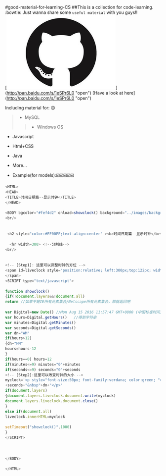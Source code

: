 #good-material-for-learning-CS
##This is a collection for code-learning. :bowtie:
Just wanna share some `useful material` with you guys!! </br>
[![cat](https://github.com/EmilyKeer/good-material-for-learning-CS/raw/master/github_icon.jpg)] (http://pan.baidu.com/s/1eSPr6L0 "open")
[Have a look at here] (http://pan.baidu.com/s/1eSPr6L0 "open") 

Including material for: :blush: </br>
> * MySQL</br>
>> * Windows OS</br>
* Javascript</br>
* Html+CSS</br>
* Java</br>
* More...

* Example(for models)::ballot_box_with_check::ballot_box_with_check::ballot_box_with_check::ballot_box_with_check::ballot_box_with_check:
```javascript
<HTML>
<HEAD>
<TITLE>时间日期篇--显示时钟</TITLE>
</HEAD>

<BODY bgcolor="#fef4d2" onload=showclock() background="../images/background2.jpg">
<br/>


 <h2 style="color:#FF00FF;text-align:center" ><b>时间日期篇--显示时钟</b></h2>

  <hr width=300> <!--分割线-->
<br/>


<!-- [Step1]: 这里可以调整时钟的方位 -->
<span id=liveclock style="position:relative; left:300px;top:122px; width: 300px; height: 25px">
</span>   
<SCRIPT type="text/javascript">

function showclock() 
{if(!document.layers&&!document.all)
return //如果不是IE所有元素集合/Netscape所有元素集合，那就返回吧

var Digital=new Date() //Mon Aug 15 2016 11:57:47 GMT+0800 (中国标准时间)
var hours=Digital.getHours()   //得到字符串
var minutes=Digital.getMinutes()
var seconds=Digital.getSeconds()
var dn="AM"
if(hours>12)
{dn="PM"
hours=hours-12
}
if(hours==0) hours=12
if(minutes<=9) minutes="0"+minutes
if(seconds<=9) seconds="0"+seconds
<!-- [Step2]:这里可以改变时钟的大小 -->
myclock='<p style="font-size:50px; font-family:verdana; color:green; ">'+hours+":"+minutes+":" //内联样式表：‘ “ 要区分；注意格式
+seconds+"&nbsp"+dn+"</p>"
if(document.layers)
{document.layers.liveclock.document.write(myclock)
document.layers.liveclock.document.close()
}
else if(document.all)
liveclock.innerHTML=myclock

setTimeout("showclock()",1000)
}
</SCRIPT>



</BODY>

</HTML>
```
